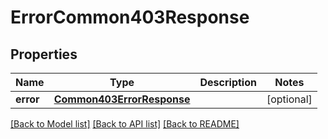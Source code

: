 # ErrorCommon403Response

## Properties
Name | Type | Description | Notes
------------ | ------------- | ------------- | -------------
**error** | [**Common403ErrorResponse**](Common403ErrorResponse.md) |  | [optional] 

[[Back to Model list]](../README.md#documentation-for-models) [[Back to API list]](../README.md#documentation-for-api-endpoints) [[Back to README]](../README.md)

